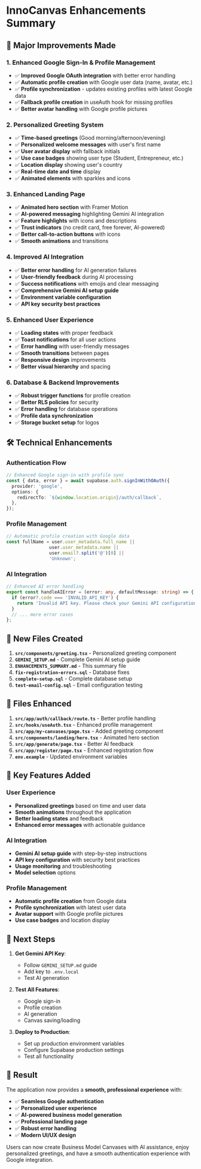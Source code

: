 # InnoCanvas Enhancements Summary

## 🚀 Major Improvements Made

### 1. **Enhanced Google Sign-In & Profile Management**
- ✅ **Improved Google OAuth integration** with better error handling
- ✅ **Automatic profile creation** with Google user data (name, avatar, etc.)
- ✅ **Profile synchronization** - updates existing profiles with latest Google data
- ✅ **Fallback profile creation** in useAuth hook for missing profiles
- ✅ **Better avatar handling** with Google profile pictures

### 2. **Personalized Greeting System**
- ✅ **Time-based greetings** (Good morning/afternoon/evening)
- ✅ **Personalized welcome messages** with user's first name
- ✅ **User avatar display** with fallback initials
- ✅ **Use case badges** showing user type (Student, Entrepreneur, etc.)
- ✅ **Location display** showing user's country
- ✅ **Real-time date and time** display
- ✅ **Animated elements** with sparkles and icons

### 3. **Enhanced Landing Page**
- ✅ **Animated hero section** with Framer Motion
- ✅ **AI-powered messaging** highlighting Gemini AI integration
- ✅ **Feature highlights** with icons and descriptions
- ✅ **Trust indicators** (no credit card, free forever, AI-powered)
- ✅ **Better call-to-action buttons** with icons
- ✅ **Smooth animations** and transitions

### 4. **Improved AI Integration**
- ✅ **Better error handling** for AI generation failures
- ✅ **User-friendly feedback** during AI processing
- ✅ **Success notifications** with emojis and clear messaging
- ✅ **Comprehensive Gemini AI setup guide**
- ✅ **Environment variable configuration**
- ✅ **API key security best practices**

### 5. **Enhanced User Experience**
- ✅ **Loading states** with proper feedback
- ✅ **Toast notifications** for all user actions
- ✅ **Error handling** with user-friendly messages
- ✅ **Smooth transitions** between pages
- ✅ **Responsive design** improvements
- ✅ **Better visual hierarchy** and spacing

### 6. **Database & Backend Improvements**
- ✅ **Robust trigger functions** for profile creation
- ✅ **Better RLS policies** for security
- ✅ **Error handling** for database operations
- ✅ **Profile data synchronization**
- ✅ **Storage bucket setup** for logos

## 🛠 Technical Enhancements

### Authentication Flow
```typescript
// Enhanced Google sign-in with profile sync
const { data, error } = await supabase.auth.signInWithOAuth({
  provider: 'google',
  options: {
    redirectTo: `${window.location.origin}/auth/callback`,
  },
});
```

### Profile Management
```typescript
// Automatic profile creation with Google data
const fullName = user.user_metadata.full_name || 
                user.user_metadata.name || 
                user.email?.split('@')[0] || 
                'Unknown';
```

### AI Integration
```typescript
// Enhanced AI error handling
export const handleAIError = (error: any, defaultMessage: string) => {
  if (error?.code === 'INVALID_API_KEY') {
    return 'Invalid API key. Please check your Gemini API configuration.';
  }
  // ... more error cases
};
```

## 📁 New Files Created

1. **`src/components/greeting.tsx`** - Personalized greeting component
2. **`GEMINI_SETUP.md`** - Complete Gemini AI setup guide
3. **`ENHANCEMENTS_SUMMARY.md`** - This summary file
4. **`fix-registration-errors.sql`** - Database fixes
5. **`complete-setup.sql`** - Complete database setup
6. **`test-email-config.sql`** - Email configuration testing

## 🔧 Files Enhanced

1. **`src/app/auth/callback/route.ts`** - Better profile handling
2. **`src/hooks/useAuth.tsx`** - Enhanced profile management
3. **`src/app/my-canvases/page.tsx`** - Added greeting component
4. **`src/components/landing/hero.tsx`** - Animated hero section
5. **`src/app/generate/page.tsx`** - Better AI feedback
6. **`src/app/register/page.tsx`** - Enhanced registration flow
7. **`env.example`** - Updated environment variables

## 🎯 Key Features Added

### User Experience
- **Personalized greetings** based on time and user data
- **Smooth animations** throughout the application
- **Better loading states** and feedback
- **Enhanced error messages** with actionable guidance

### AI Integration
- **Gemini AI setup guide** with step-by-step instructions
- **API key configuration** with security best practices
- **Usage monitoring** and troubleshooting
- **Model selection** options

### Profile Management
- **Automatic profile creation** from Google data
- **Profile synchronization** with latest user data
- **Avatar support** with Google profile pictures
- **Use case badges** and location display

## 🚀 Next Steps

1. **Get Gemini API Key**:
   - Follow `GEMINI_SETUP.md` guide
   - Add key to `.env.local`
   - Test AI generation

2. **Test All Features**:
   - Google sign-in
   - Profile creation
   - AI generation
   - Canvas saving/loading

3. **Deploy to Production**:
   - Set up production environment variables
   - Configure Supabase production settings
   - Test all functionality

## 🎉 Result

The application now provides a **smooth, professional experience** with:
- ✅ **Seamless Google authentication**
- ✅ **Personalized user experience**
- ✅ **AI-powered business model generation**
- ✅ **Professional landing page**
- ✅ **Robust error handling**
- ✅ **Modern UI/UX design**

Users can now create Business Model Canvases with AI assistance, enjoy personalized greetings, and have a smooth authentication experience with Google integration. 